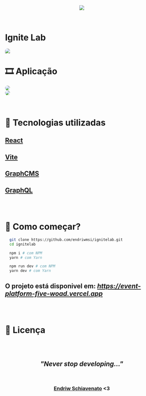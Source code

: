 <br>
<div align="center">
  <img src=".github/logo.svg"/>
</div>
<br>

<br>

# Ignite Lab

<img style="border-top-left-radius: 8px; border-top-right-radius: 8px;" src="./event-platform/src/assets/.github/back.svg"/>

<br>

# 🎞️ Aplicação

<div>
  <img style="border-radius: 8px;" src="./src/assets/.github/subscreen.svg"/>

  <br>

  <img style="border-radius: 8px;" src="./src/assets/.github/eventscreen.svg"/>
</div>

<br>
<br>

# 🧪 Tecnologias utilizadas

## [React](https://pt-br.reactjs.org/)

## [Vite](https://vitejs.dev/)

## [GraphCMS](https://graphcms.com/)

## [GraphQL](https://graphql.org/)

<br>
<br>

# 🚀 Como começar?

```sh
  git clone https://github.com/endriwmsi/ignitelab.git
  cd ignitelab
```

```sh
  npm i # com NPM
  yarn # com Yarn
```

```sh
  npm run dev # com NPM
  yarn dev # com Yarn
```

## O projeto está disponivel em: _*https://event-platform-five-woad.vercel.app*_

<br>
<br>

# 📝 Licença

<br>
<br>

<div style="display: flex; align-items: center; justify-content: center; flex-direction: column;">
  <h2 style="font-style: italic;">"Never stop developing..."</h2>
  <br>
  <h3> <a href="https://github.com/endriwms/">Endriw Schiavenato</a> <3</h3>
</div>
